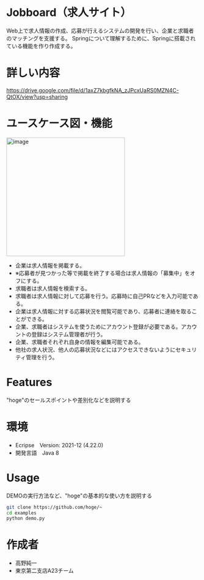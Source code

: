 # Jobboard（求人サイト）

Web上で求人情報の作成、応募が行えるシステムの開発を行い、企業と求職者のマッチングを支援する。
Springについて理解するために、Springに搭載されている機能を作り作成する。 


# 詳しい内容
https://drive.google.com/file/d/1axZ7kbgfkNA_zJPcxUaRS0MZN4C-QtOX/view?usp=sharing


# ユースケース図・機能
<img width="310" alt="image" src="https://user-images.githubusercontent.com/60534220/148329478-a6551b92-e833-4e2d-b9b8-2e54386fb1a2.png">

- 企業は求人情報を掲載する。
- ※応募者が見つかった等で掲載を終了する場合は求人情報の「募集中」をオフにする。
- 求職者は求人情報を検索する。
- 求職者は求人情報に対して応募を行う。応募時に自己PRなどを入力可能である。
- 企業は求人情報に対する応募状況を閲覧可能であり、応募者に連絡を取ることができる。
- 企業、求職者はシステムを使うためにアカウント登録が必要である。アカウントの登録はシステム管理者が行う。
- 企業、求職者それぞれ自身の情報を編集可能である。
- 他社の求人状況、他人の応募状況などにはアクセスできないようにセキュリティ管理を行う。


# Features

"hoge"のセールスポイントや差別化などを説明する

# 環境

* Ecripse　Version: 2021-12 (4.22.0)
* 開発言語　Java 8

# Usage

DEMOの実行方法など、"hoge"の基本的な使い方を説明する

```bash
git clone https://github.com/hoge/~
cd examples
python demo.py
```

# 作成者

* 高野純一
* 東京第二支店A23チーム
